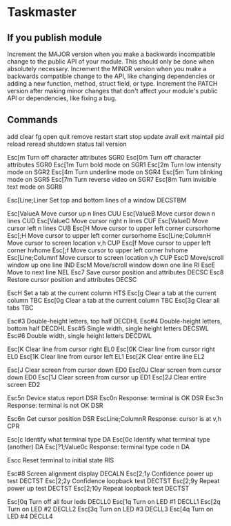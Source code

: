 # Taskmaster

## If you publish module
Increment the MAJOR version when you make a backwards incompatible change to the public API of your module. This should only be done when absolutely necessary.
Increment the MINOR version when you make a backwards compatible change to the API, like changing dependencies or adding a new function, method, struct field, or type.
Increment the PATCH version after making minor changes that don't affect your module's public API or dependencies, like fixing a bug.
## Commands
add    clear  fg        open  quit    remove  restart   start   stop  update
avail  exit   maintail  pid   reload  reread  shutdown  status  tail  version



Esc[m	Turn off character attributes	SGR0
Esc[0m	Turn off character attributes	SGR0
Esc[1m	Turn bold mode on	SGR1
Esc[2m	Turn low intensity mode on	SGR2
Esc[4m	Turn underline mode on	SGR4
Esc[5m	Turn blinking mode on	SGR5
Esc[7m	Turn reverse video on	SGR7
Esc[8m	Turn invisible text mode on	SGR8

Esc[Line;Liner	Set top and bottom lines of a window	DECSTBM

Esc[ValueA	Move cursor up n lines	CUU
Esc[ValueB	Move cursor down n lines	CUD
Esc[ValueC	Move cursor right n lines	CUF
Esc[ValueD	Move cursor left n lines	CUB
Esc[H	Move cursor to upper left corner	cursorhome
Esc[;H	Move cursor to upper left corner	cursorhome
Esc[Line;ColumnH	Move cursor to screen location v,h	CUP
Esc[f	Move cursor to upper left corner	hvhome
Esc[;f	Move cursor to upper left corner	hvhome
Esc[Line;Columnf	Move cursor to screen location v,h	CUP
EscD	Move/scroll window up one line	IND
EscM	Move/scroll window down one line	RI
EscE	Move to next line	NEL
Esc7	Save cursor position and attributes	DECSC
Esc8	Restore cursor position and attributes	DECSC

EscH	Set a tab at the current column	HTS
Esc[g	Clear a tab at the current column	TBC
Esc[0g	Clear a tab at the current column	TBC
Esc[3g	Clear all tabs	TBC

Esc#3	Double-height letters, top half	DECDHL
Esc#4	Double-height letters, bottom half	DECDHL
Esc#5	Single width, single height letters	DECSWL
Esc#6	Double width, single height letters	DECDWL

Esc[K	Clear line from cursor right	EL0
Esc[0K	Clear line from cursor right	EL0
Esc[1K	Clear line from cursor left	EL1
Esc[2K	Clear entire line	EL2

Esc[J	Clear screen from cursor down	ED0
Esc[0J	Clear screen from cursor down	ED0
Esc[1J	Clear screen from cursor up	ED1
Esc[2J	Clear entire screen	ED2

Esc5n	Device status report	DSR
Esc0n	Response: terminal is OK	DSR
Esc3n	Response: terminal is not OK	DSR

Esc6n	Get cursor position	DSR
EscLine;ColumnR	Response: cursor is at v,h	CPR

Esc[c	Identify what terminal type	DA
Esc[0c	Identify what terminal type (another)	DA
Esc[?1;Value0c	Response: terminal type code n	DA

Escc	Reset terminal to initial state	RIS

Esc#8	Screen alignment display	DECALN
Esc[2;1y	Confidence power up test	DECTST
Esc[2;2y	Confidence loopback test	DECTST
Esc[2;9y	Repeat power up test	DECTST
Esc[2;10y	Repeat loopback test	DECTST

Esc[0q	Turn off all four leds	DECLL0
Esc[1q	Turn on LED #1	DECLL1
Esc[2q	Turn on LED #2	DECLL2
Esc[3q	Turn on LED #3	DECLL3
Esc[4q	Turn on LED #4	DECLL4
